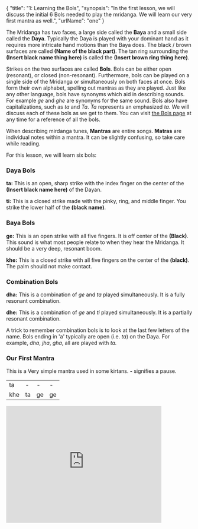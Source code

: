 <data>
{
    "title": "1: Learning the Bols",
    "synopsis": "In the first lesson, we will discuss the initial 6 Bols needed to play the mridanga. We will learn our very first mantra as well.",
    "urlName": "one"
}
</data>

The Mridanga has two faces, a large side called the **Baya** and a small side called the **Daya**. Typically the Daya is played with your dominant hand as it requires more intricate hand motions than the Baya does. The black / brown surfaces are called **(Name of the black part)**. The tan ring surrounding the **(Insert black name thing here)** is called the **(Insert brown ring thing here)**.

Strikes on the two surfaces are called **Bols**. Bols can be either open (resonant), or closed (non-resonant). Furthermore, bols can be played on a single side of the Mridanga or simultaneously on both faces at once. Bols form their own alphabet, spelling out mantras as they are played. Just like any other language, bols have synonyms which aid in describing sounds. For example *ge* and *ghe* are synonyms for the same sound. Bols also have capitalizations, such as *ta* and *Ta*. *Ta* represents an emphasized *ta*. We will discuss each of these bols as we get to them. You can visit [the Bols page](/bols.html) at any time for a reference of all the bols.

When describing mirdanga tunes, **Mantras** are entire songs. **Matras** are individual notes within a mantra. It can be slightly confusing, so take care while reading. 

For this lesson, we will learn six bols:

### Daya Bols

**ta:**
This is an open, sharp strike with the index finger on the center of the **(Insert black name here)** of the Dayan.

**ti:**
This is a closed strike made with the pinky, ring, and middle finger. You strike the lower half of the **(black name)**.

### Baya Bols

**ge:**
This is an open strike with all five fingers. It is off center of the **(Black)**. This sound is what most people relate to when they hear the Mridanga. It should be a very deep, resonant boom.

**khe:**
This is a closed strike with all five fingers on the center of the **(black)**. The palm should not make contact. 


### Combination Bols

**dha:**
This is a combination of *ge* and *ta* played simultaneously. It is a fully resonant combination.

**dhe:**
This is a combination of *ge* and *ti* played simultaneously. It is a partially resonant combination.

A trick to remember combination bols is to look at the last few letters of the name. Bols ending in 'a' typically are open (i.e. *ta*) on the Daya. For example, *dha*, *jha*, *gha*, all are played with *ta.*

### Our First Mantra

This is a Very simple mantra used in some kirtans. **-** signifies a pause. 

<table>
    <tr>
        <td>ta</td> 
        <td>-</td> 
        <td>-</td> 
        <td>-</td> 
    </tr>
    <tr>
        <td>khe</td> 
        <td>ta</td> 
        <td>ge</td> 
        <td>ge</td> 
    </tr>
</table>


<iframe width="420" height="315" src="http://www.youtube.com/embed/7IhAMRLRS4Y" frameborder="0" allowfullscreen></iframe>
